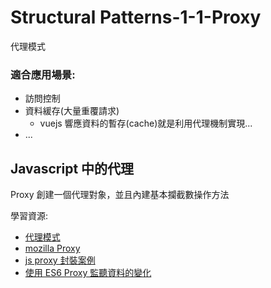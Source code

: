 # Structural Patterns-1-1-Proxy

代理模式

### 適合應用場景:

- 訪問控制
- 資料緩存(大量重覆請求)
  - vuejs 響應資料的暫存(cache)就是利用代理機制實現...
- ...

## Javascript 中的代理

Proxy 創建一個代理對象，並且內建基本攔截數操作方法

學習資源:
- [代理模式](https://refactoringguru.cn/design-patterns/proxy)
- [mozilla Proxy](https://developer.mozilla.org/zh-CN/docs/Web/JavaScript/Reference/Global_Objects/Proxy)
- [js proxy 封裝案例](https://blog.fundebug.com/2019/06/14/how-to-use-javascript-proxy/)
- [使用 ES6 Proxy 監聽資料的變化](https://medium.com/%E6%89%8B%E5%AF%AB%E7%AD%86%E8%A8%98/using-proxy-to-monitor-object-e57af6326d73)
